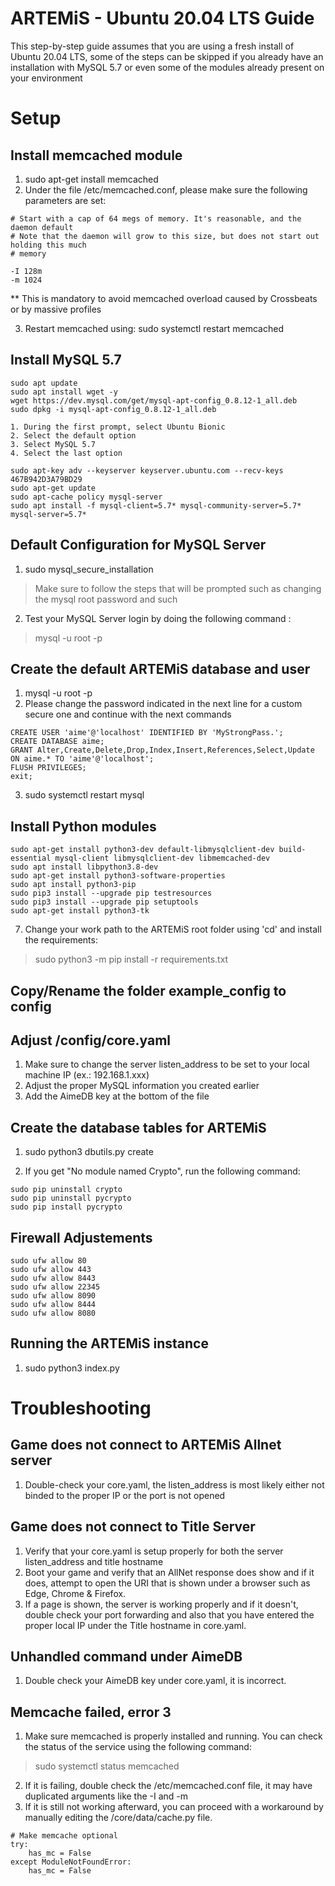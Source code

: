 # ARTEMiS - Ubuntu 20.04 LTS Guide
This step-by-step guide assumes that you are using a fresh install of Ubuntu 20.04 LTS, some of the steps can be skipped if you already have an installation with MySQL 5.7 or even some of the modules already present on your environment

# Setup
## Install memcached module
1. sudo apt-get install memcached
2. Under the file /etc/memcached.conf, please make sure the following parameters are set:

```
# Start with a cap of 64 megs of memory. It's reasonable, and the daemon default
# Note that the daemon will grow to this size, but does not start out holding this much
# memory

-I 128m
-m 1024
```

** This is mandatory to avoid memcached overload caused by Crossbeats or by massive profiles

3. Restart memcached using:  sudo systemctl restart memcached

## Install MySQL 5.7
```
sudo apt update
sudo apt install wget -y
wget https://dev.mysql.com/get/mysql-apt-config_0.8.12-1_all.deb
sudo dpkg -i mysql-apt-config_0.8.12-1_all.deb
```
    1. During the first prompt, select Ubuntu Bionic
    2. Select the default option
    3. Select MySQL 5.7
    4. Select the last option
```
sudo apt-key adv --keyserver keyserver.ubuntu.com --recv-keys 467B942D3A79BD29
sudo apt-get update
sudo apt-cache policy mysql-server
sudo apt install -f mysql-client=5.7* mysql-community-server=5.7* mysql-server=5.7*
```

## Default Configuration for MySQL Server
1. sudo mysql_secure_installation
> Make sure to follow the steps that will be prompted such as changing the mysql root password and such

2. Test your MySQL Server login by doing the following command :
> mysql -u root -p

## Create the default ARTEMiS database and user
1. mysql -u root -p
2. Please change the password indicated in the next line for a custom secure one and continue with the next commands

```
CREATE USER 'aime'@'localhost' IDENTIFIED BY 'MyStrongPass.';
CREATE DATABASE aime;
GRANT Alter,Create,Delete,Drop,Index,Insert,References,Select,Update ON aime.* TO 'aime'@'localhost';
FLUSH PRIVILEGES;
exit;
```

3. sudo systemctl restart mysql

## Install Python modules
```
sudo apt-get install python3-dev default-libmysqlclient-dev build-essential mysql-client libmysqlclient-dev libmemcached-dev
sudo apt install libpython3.8-dev
sudo apt-get install python3-software-properties
sudo apt install python3-pip
sudo pip3 install --upgrade pip testresources
sudo pip3 install --upgrade pip setuptools
sudo apt-get install python3-tk
```
7. Change your work path to the ARTEMiS root folder using 'cd' and install the requirements:
> sudo python3 -m pip install -r requirements.txt

## Copy/Rename the folder example_config to config

## Adjust /config/core.yaml
1. Make sure to change the server listen_address to be set to your local machine IP (ex.: 192.168.1.xxx) 
2. Adjust the proper MySQL information you created earlier
3. Add the AimeDB key at the bottom of the file

## Create the database tables for ARTEMiS
1. sudo python3 dbutils.py create

2. If you get "No module named Crypto", run the following command:
```
sudo pip uninstall crypto
sudo pip uninstall pycrypto
sudo pip install pycrypto
```

## Firewall Adjustements 
```
sudo ufw allow 80
sudo ufw allow 443
sudo ufw allow 8443
sudo ufw allow 22345
sudo ufw allow 8090
sudo ufw allow 8444
sudo ufw allow 8080
```

## Running the ARTEMiS instance
1. sudo python3 index.py

# Troubleshooting

## Game does not connect to ARTEMiS Allnet server
1. Double-check your core.yaml, the listen_address is most likely either not binded to the proper IP or the port is not opened

## Game does not connect to Title Server
1. Verify that your core.yaml is setup properly for both the server listen_address and title hostname
2. Boot your game and verify that an AllNet response does show and if it does, attempt to open the URI that is shown under a browser such as Edge, Chrome & Firefox.
3. If a page is shown, the server is working properly and if it doesn't, double check your port forwarding and also that you have entered the proper local IP under the Title hostname in core.yaml.

## Unhandled command under AimeDB
1. Double check your AimeDB key under core.yaml, it is incorrect.

## Memcache failed, error 3
1. Make sure memcached is properly installed and running. You can check the status of the service using the following command:
> sudo systemctl status memcached
2. If it is failing, double check the /etc/memcached.conf file, it may have duplicated arguments like the -I and -m
3. If it is still not working afterward, you can proceed with a workaround by manually editing the /core/data/cache.py file.
```
# Make memcache optional
try:
    has_mc = False
except ModuleNotFoundError:
    has_mc = False
```
